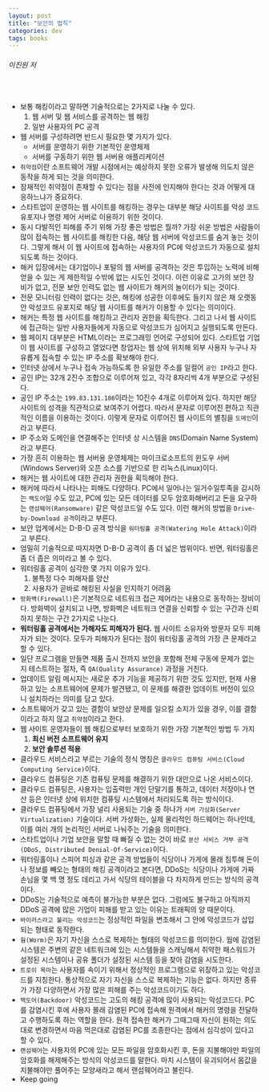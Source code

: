```yaml
---
layout: post
title: "보안의 법칙"
categories: dev
tags: books
---
```


###### 이진원 저

<br>

- 보통 해킹이라고 말하면 기술적으로는 2가지로 나눌 수 있다.
  1. 웹 서버 및 웹 서비스를 공격하는 웹 해킹
  2. 일반 사용자의 PC 공격
- 웹 서버를 구성하려면 반드시 필요한 몇 가지가 있다.
  - 서버를 운영하기 위한 기본적인 운영체제
  - 서버를 구동하기 위한 웹 서버용 애플리케이션
- `취약점`이란 소프트웨어 개발 시점에서는 예상하지 못한 오류가 발생해 의도치 않은 동작을 하게 되는 것을 의미한다.
- 잠재적인 취약점이 존재할 수 있다는 점을 사전에 인지해야 한다는 것과 어떻게 대응하느냐가 중요하다.
- 스타트업이 운영하는 웹 사이트를 해킹하는 경우는 대부분 해당 사이트를 악성 코드 유포지나 명령 제어 서버로 이용하기 위한 것이다.
- 동시 다발적인 피해를 주기 위해 가장 좋은 방법은 뭘까? 가장 쉬운 방법은 사람들이 많이 접속하는 웹 사이트를 해킹한 다음, 해당 웹 서버에 악성코드를 숨겨 놓는 것이다. 그렇게 해서 이 웹 사이트에 접속하는 사용자의 PC에 악성코드가 자동으로 설치되도록 하는 것이다.
- 해커 입장에서는 대기업이나 포털의 웹 서버를 공격하는 것은 투입하는 노력에 비해 얻을 수 있는 게 제한적일 수밖에 없는 시도인 것이다. 이런 이유로 고가의 보안 장비가 없고, 전문 보안 인력도 없는 웹 사이트가 해커의 놀이터가 되는 것이다.
- 전문 모니터링 인력이 없다는 것은, 해킹에 성공한 이후에도 들키지 않은 채 오랫동안 악성코드 유포지로 해당 웹 사이트를 해커가 이용할 수 있다는 의미이다.
- 해커는 특정 웹 사이트를 해킹하고 관리자 권한을 획득한다. 그리고 나서 웹 사이트에 접근하는 일반 사용자들에게 자동으로 악성코드가 심어지고 실행되도록 만든다.
- 웹 페이지 대부분은 HTML이라는 프로그래밍 언어로 구성되어 있다. 스타트업 기업이 웹 사이트를 구성하고 열었다면 창업자는 웹 상에 위치해 외부 사용자 누구나 자유롭게 접속할 수 있는 IP 주소를 확보해야 한다.
- 인터넷 상에서 누구나 접속 가능하도록 한 유일한 주소를 일컬어 `공인 IP`라고 한다.
- 공인 IP는 32개 2진수 조합으로 이루어져 있고, 각각 8자리씩 4개 부분으로 구성된다.
- 공인 IP 주소는 `199.83.131.186`이라는 10진수 4개로 이루어져 있다. 하지만 해당 사이트의 성격을 직관적으로 보여주기 어렵다. 따라서 문자로 이루어진 편하고 직관적인 이름을 이용하는 것이다. 이렇게 문자로 이루어진 웹 사이트의 별칭을 `도메인`이라고 부른다.
- IP 주소와 도메인을 연결해주는 인터넷 상 시스템을 `DNS`(Domain Name System)라고 부른다.
- 가장 흔히 이용하는 웹 서버용 운영체제는 마이크로소프트의 윈도우 서버(Windows Server)와 오픈 소스를 기반으로 한 리눅스(Linux)이다.
- 해커는 웹 사이트에 대한 관리자 권한을 획득해야 한다.
- 해커에 따라서 나타나는 피해도 다양하다. PC에서 일어나는 일거수일투족을 감시하는 `백도어`일 수도 있고, PC에 있는 모든 데이터를 모두 암호화해버리고 돈을 요구하는 `랜섬웨어(Ransomware)` 같은 악성코드일 수도 있다. 이런 해커의 방법을 `Drive-by-Download 공격`이라고 부른다.
- 보안 업계에서는 D-B-D 공격 방식을 `워터링홀 공격(Watering Hole Attack)`이라고 부른다.
- 엄밀히 기술적으로 따지자면 D-B-D 공격이 좀 더 넓은 범위이다. 반면, 워터링홀은 좀 더 좁은 의미라고 볼 수 있다.
- 워터링홀 공격이 심각한 몇 가지 이유가 있다.
  1. 불특정 다수 피해자를 양산
  2. 사용자가 곧바로 해킹된 사실을 인지하기 어려움
- `방화벽(Firewall)`은 기본적으로 네트워크 접근 제어라는 내용으로 동작하는 장비이다. 방화벽이 설치되고 나면, 방화벽은 네트워크 연결을 신뢰할 수 있는 구간과 신뢰하지 못하는 구간 2가지로 나눈다.
- **워터링홀 공격에서는 가해자도 피해자가 된다.** 웹 사이트 소유자와 방문자 모두 피해자가 되는 것이다. 모두가 피해자가 된다는 점이 워터링홀 공격의 가장 큰 문제라고 할 수 있다.
- 일단 프로그램을 만들면 제품 출시 전까지 보안을 포함해 전체 구동에 문제가 없는지 테스트하는 절차, 즉 `QA(Quality Assurance)` 과정을 거친다.
- 업데이트 알림 메시지는 새로운 추가 기능을 제공하기 위한 것도 있지만, 현재 사용하고 있는 소프트웨어에 문제가 발견됐고, 이 문제를 해결한 업데이트 버전이 있으니 설치하라는 의미를 담고 있다.
- 소프트웨어가 갖고 있는 결함이 보안상 문제를 일으킬 소지가 있을 경우, 이를 결함이라고 하지 않고 `취약점`이라고 한다.
- 웹 사이트 운영자들이 웹 해킹으로부터 보호하기 위한 가장 기본적인 방법 두 가지
  1. **최신 버전 소프트웨어 유지**
  2. **보안 솔루션 적용**
- 클라우드 서비스라고 부르는 기술의 정식 명칭은 `클라우드 컴퓨팅 서비스(Cloud Computing Service)`이다.
- 클라우드 컴퓨팅은 기존 컴퓨팅 문제를 해결하기 위한 대안으로 나온 서비스이다.
- 클라우드 컴퓨팅은, 사용자는 입출력만 개인 단말기를 통하고, 데이터 저장이나 연산 등은 인터넷 상에 위치한 컴퓨팅 시스템에서 처리되도록 하는 방식이다.
- 클라우드 컴퓨팅에서 가장 널리 사용되는 기술 중 하나가 `서버 가상화(Server Virtualization)` 기술이다. 서버 가상화는, 실제 물리적인 하드웨어는 하나인데, 이를 여러 개의 논리적인 서버로 나눠주는 기술을 의미한다.
- 스타트업이나 기업 보안을 말할 때 빠질 수 없는 것이 바로 `분산 서비스 거부 공격(DDoS, Distributed Denial-Of-Service)`이다.
- 워터링홀이나 스피어 피싱과 같은 공격 방법들이 식당이나 가게에 몰래 침투해 돈이나 정보를 빼오는 형태의 해킹 공격이라고 본다면, DDoS는 식당이나 가게에 가짜 손님을 몇 백 명 정도 데리고 가서 식당의 테이블을 다 차지하게 만드는 방식의 공격이다.
- DDoS는 기술적으로 예측이 불가능한 부분은 없다. 그럼에도 불구하고 아직까지 DDoS 공격에 많은 기업이 피해를 받고 있는 이유는 트래픽의 양 때문이다.
- `바이러스라고 불리는 악성코드`는 정상적인 파일을 변조해서 그 안에 악성코드가 삽입되는 형태로 동작한다.
- `웜(Worm)`은 자기 자신을 스스로 복제하는 형태의 악성코드를 의미한다. 웜에 감염된 시스템은 주변의 같은 네트워크에 있는 시스템들을 스캐닝해서 취약한 패스워드가 설정된 시스템이나 공유 폴더가 설정된 시스템 등을 찾아 감염을 시도한다.
- `트로이 목마`는 사용자를 속이기 위해서 정상적인 프로그램으로 위장하고 있는 악성코드를 지칭한다. 통상적으로 자기 자신을 스스로 복제하는 기능은 없다. 하지만 종류가 가장 다양하면서 가장 많은 피해를 주는 악성코드이기도 하다.
- `백도어(Backdoor)` 악성코드는 고도의 해킹 공격에 많이 사용되는 악성코드다. PC를 감염시킨 후에 사용자 몰래 감염된 PC에 접속해 원격에서 해커의 명령을 전달하고 수행하도록 하는 역할을 한다. 원격 접속한 해커가 그때그때 자신이 원하는 의도대로 변경하면서 마음 먹은대로 감염된 PC를 조종한다는 점에서 심각성이 있다고 할 수 있다.
- `랜섬웨어`는 사용자의 PC에 있는 모든 파일을 암호화시킨 후, 돈을 지불해야만 파일의 암호화를 해제해주는 방식의 악성코드를 말한다. 마치 시스템이 유괴되어서 몸값을 지불해야만 풀어주는 모양새라고 해서 랜섬웨어라고 불린다.
- Keep going

<br>